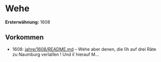 # Wehe

**Ersterwähnung:** 1608

## Vorkommen
- 1608: [jahre/1608/README.md](../jahre/1608/README.md) – Wehe
aber denen, die ſih auf drei Räte zu Naumburg verlaſſen !
Und iſ hierauf M...
